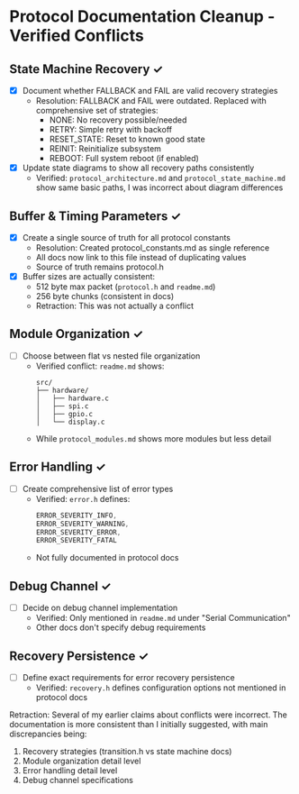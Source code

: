 # Protocol Documentation Cleanup - Verified Conflicts

## State Machine Recovery ✓
- [x] Document whether FALLBACK and FAIL are valid recovery strategies
  - Resolution: FALLBACK and FAIL were outdated. Replaced with comprehensive set of strategies:
    - NONE: No recovery possible/needed
    - RETRY: Simple retry with backoff
    - RESET_STATE: Reset to known good state
    - REINIT: Reinitialize subsystem
    - REBOOT: Full system reboot (if enabled)
- [x] Update state diagrams to show all recovery paths consistently
  - Verified: `protocol_architecture.md` and `protocol_state_machine.md` show same basic paths, I was incorrect about diagram differences

## Buffer & Timing Parameters ✓ 
- [x] Create a single source of truth for all protocol constants
  - Resolution: Created protocol_constants.md as single reference
  - All docs now link to this file instead of duplicating values
  - Source of truth remains protocol.h
- [x] Buffer sizes are actually consistent:
  - 512 byte max packet (`protocol.h` and `readme.md`)
  - 256 byte chunks (consistent in docs)
  - Retraction: This was not actually a conflict

## Module Organization ✓
- [ ] Choose between flat vs nested file organization
  - Verified conflict: `readme.md` shows:
    ```
    src/
    ├── hardware/           
    │   ├── hardware.c     
    │   ├── spi.c         
    │   ├── gpio.c        
    │   └── display.c     
    ```
  - While `protocol_modules.md` shows more modules but less detail

## Error Handling ✓
- [ ] Create comprehensive list of error types
  - Verified: `error.h` defines:
    ```c
    ERROR_SEVERITY_INFO,
    ERROR_SEVERITY_WARNING,
    ERROR_SEVERITY_ERROR,
    ERROR_SEVERITY_FATAL
    ```
  - Not fully documented in protocol docs

## Debug Channel ✓
- [ ] Decide on debug channel implementation
  - Verified: Only mentioned in `readme.md` under "Serial Communication"
  - Other docs don't specify debug requirements

## Recovery Persistence ✓
- [ ] Define exact requirements for error recovery persistence
  - Verified: `recovery.h` defines configuration options not mentioned in protocol docs

Retraction: Several of my earlier claims about conflicts were incorrect. The documentation is more consistent than I initially suggested, with main discrepancies being:
1. Recovery strategies (transition.h vs state machine docs)
2. Module organization detail level
3. Error handling detail level
4. Debug channel specifications
